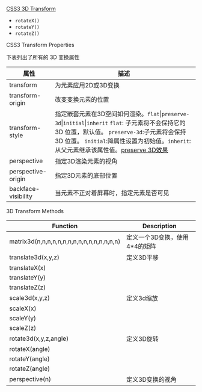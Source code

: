 [CSS3 3D Transform](http://www.w3schools.com/css/css3_3dtransforms.asp)

* `rotateX()`
* `rotateY()`
* `rotateZ()`

CSS3 Transform Properties

下表列出了所有的 3D 变换属性

| 属性                  | 描述                                       |
| ------------------- | ---------------------------------------- |
| transform           | 为元素应用2D或3D变换                             |
| transform-origin    | 改变变换元素的位置                                |
| transform-style     | 指定嵌套元素在3D空间如何渲染。`flat`\|`preserve-3d`\|`initial`\|`inherit` `flat`: 子元素将不会保持它的 3D 位置，默认值。 `preserve-3d`:子元素将会保持 3D 位置。 `initial`:降属性设置为初始值。`inherit`:从父元素继承该属性值。[preserve 3D效果](http://www.w3schools.com/cssref/trycss3_transform-style_inuse.htm) |
| perspective         | 指定3D渲染元素的视角                              |
| perspective-origin  | 指定3D元素的底部位置                              |
| backface-visibility | 当元素不正对着屏幕时，指定元素是否可见                      |

3D Transform Methods

| Function                                 | Description       |
| ---------------------------------------- | ----------------- |
| matrix3d(n,n,n,n,n,n,n,n,n,n,n,n,n,n,n,n) | 定义一个3D变换，使用4*4的矩阵 |
| translate3d(x,y,z)                       | 定义3D平移            |
| translateX(x)                            |                   |
| translateY(y)                            |                   |
| translateZ(z)                            |                   |
| scale3d(x,y,z)                           | 定义3d缩放            |
| scaleX(x)                                |                   |
| scaleY(y)                                |                   |
| scaleZ(z)                                |                   |
| rotate3d(x,y,z,angle)                    | 定义3D旋转            |
| rotateX(angle)                           |                   |
| rotateY(angle)                           |                   |
| rotateZ(angle)                           |                   |
| perspective(n)                           | 定义3D变换的视角         |